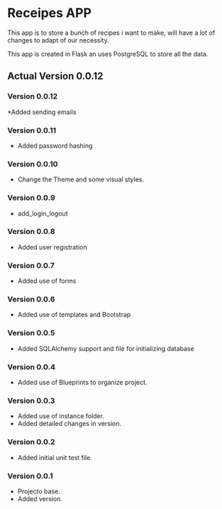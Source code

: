 # Receipes APP

This app is to store a bunch of recipes i want to make, will have a lot of changes to adapt of our necessity.

This app is created in Flask an uses PostgreSQL to store all the data.

## Actual Version 0.0.12

### Version 0.0.12

*Added sending emails

### Version 0.0.11

* Added password hashing

### Version 0.0.10

* Change the Theme and some visual styles.

### Version 0.0.9

* add_login_logout

### Version 0.0.8

* Added user registration

### Version 0.0.7

* Added use of forms

### Version 0.0.6

* Added use of templates and Bootstrap

### Version 0.0.5

* Added SQLAlchemy support and file for initializing database

### Version 0.0.4

* Added use of Blueprints to organize project.

### Version 0.0.3

* Added use of instance folder.
* Added detailed changes in version.

### Version 0.0.2

* Added initial unit test file.

### Version 0.0.1

* Projecto base.
* Added version.


